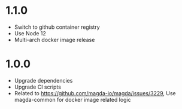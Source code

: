 # 1.1.0

-   Switch to github container registry
-   Use Node 12
-   Multi-arch docker image release

# 1.0.0

-   Upgrade dependencies
-   Upgrade CI scripts
-   Related to https://github.com/magda-io/magda/issues/3229, Use magda-common for docker image related logic
